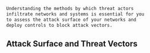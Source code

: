 
```txt
Understanding the methods by which threat actors
infiltrate networks and systems is essential for you
to assess the attack surface of your networks and
deploy controls to block attack vectors.
```

## Attack Surface and Threat Vectors


